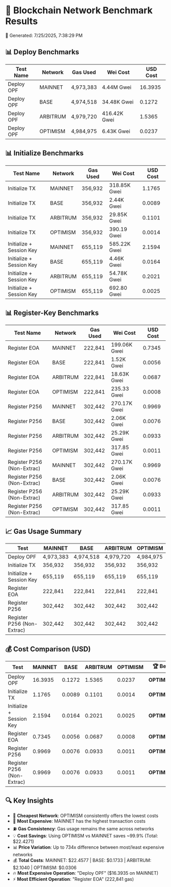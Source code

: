 # 🚀 Blockchain Network Benchmark Results

📅 Generated: 7/25/2025, 7:38:29 PM

## 📊 Deploy Benchmarks

| Test Name  | Network  | Gas Used  | Wei Cost     | USD Cost |
| ---------- | -------- | --------- | ------------ | -------- |
| Deploy OPF | MAINNET  | 4,973,383 | 4.44M Gwei   | 16.3935  |
| Deploy OPF | BASE     | 4,974,518 | 34.48K Gwei  | 0.1272   |
| Deploy OPF | ARBITRUM | 4,979,720 | 416.42K Gwei | 1.5365   |
| Deploy OPF | OPTIMISM | 4,984,975 | 6.43K Gwei   | 0.0237   |

## 📊 Initialize Benchmarks

| Test Name                | Network  | Gas Used | Wei Cost     | USD Cost |
| ------------------------ | -------- | -------- | ------------ | -------- |
| Initialize TX            | MAINNET  | 356,932  | 318.85K Gwei | 1.1765   |
| Initialize TX            | BASE     | 356,932  | 2.44K Gwei   | 0.0089   |
| Initialize TX            | ARBITRUM | 356,932  | 29.85K Gwei  | 0.1101   |
| Initialize TX            | OPTIMISM | 356,932  | 390.19 Gwei  | 0.0014   |
| Initialize + Session Key | MAINNET  | 655,119  | 585.22K Gwei | 2.1594   |
| Initialize + Session Key | BASE     | 655,119  | 4.46K Gwei   | 0.0164   |
| Initialize + Session Key | ARBITRUM | 655,119  | 54.78K Gwei  | 0.2021   |
| Initialize + Session Key | OPTIMISM | 655,119  | 692.80 Gwei  | 0.0025   |

## 📊 Register-Key Benchmarks

| Test Name                  | Network  | Gas Used | Wei Cost     | USD Cost |
| -------------------------- | -------- | -------- | ------------ | -------- |
| Register EOA               | MAINNET  | 222,841  | 199.06K Gwei | 0.7345   |
| Register EOA               | BASE     | 222,841  | 1.52K Gwei   | 0.0056   |
| Register EOA               | ARBITRUM | 222,841  | 18.63K Gwei  | 0.0687   |
| Register EOA               | OPTIMISM | 222,841  | 235.33 Gwei  | 0.0008   |
| Register P256              | MAINNET  | 302,442  | 270.17K Gwei | 0.9969   |
| Register P256              | BASE     | 302,442  | 2.06K Gwei   | 0.0076   |
| Register P256              | ARBITRUM | 302,442  | 25.29K Gwei  | 0.0933   |
| Register P256              | OPTIMISM | 302,442  | 317.85 Gwei  | 0.0011   |
| Register P256 (Non-Extrac) | MAINNET  | 302,442  | 270.17K Gwei | 0.9969   |
| Register P256 (Non-Extrac) | BASE     | 302,442  | 2.06K Gwei   | 0.0076   |
| Register P256 (Non-Extrac) | ARBITRUM | 302,442  | 25.29K Gwei  | 0.0933   |
| Register P256 (Non-Extrac) | OPTIMISM | 302,442  | 317.85 Gwei  | 0.0011   |

## 📈 Gas Usage Summary

| Test                       | MAINNET   | BASE      | ARBITRUM  | OPTIMISM  |
| -------------------------- | --------- | --------- | --------- | --------- |
| Deploy OPF                 | 4,973,383 | 4,974,518 | 4,979,720 | 4,984,975 |
| Initialize TX              | 356,932   | 356,932   | 356,932   | 356,932   |
| Initialize + Session Key   | 655,119   | 655,119   | 655,119   | 655,119   |
| Register EOA               | 222,841   | 222,841   | 222,841   | 222,841   |
| Register P256              | 302,442   | 302,442   | 302,442   | 302,442   |
| Register P256 (Non-Extrac) | 302,442   | 302,442   | 302,442   | 302,442   |

## 💰 Cost Comparison (USD)

| Test                       | MAINNET | BASE   | ARBITRUM | OPTIMISM | 🏆 Best      |
| -------------------------- | ------- | ------ | -------- | -------- | ------------ |
| Deploy OPF                 | 16.3935 | 0.1272 | 1.5365   | 0.0237   | **OPTIMISM** |
| Initialize TX              | 1.1765  | 0.0089 | 0.1101   | 0.0014   | **OPTIMISM** |
| Initialize + Session Key   | 2.1594  | 0.0164 | 0.2021   | 0.0025   | **OPTIMISM** |
| Register EOA               | 0.7345  | 0.0056 | 0.0687   | 0.0008   | **OPTIMISM** |
| Register P256              | 0.9969  | 0.0076 | 0.0933   | 0.0011   | **OPTIMISM** |
| Register P256 (Non-Extrac) | 0.9969  | 0.0076 | 0.0933   | 0.0011   | **OPTIMISM** |

## 🔍 Key Insights

- 🌟 **Cheapest Network**: OPTIMISM consistently offers the lowest costs
- 💸 **Most Expensive**: MAINNET has the highest transaction costs
- ⛽ **Gas Consistency**: Gas usage remains the same across networks
- 💡 **Cost Savings**: Using OPTIMISM vs MAINNET saves ~99.9% (Total: $22.4271)
- 📊 **Price Variation**: Up to 734x difference between most/least expensive networks
- 💰 **Total Costs**: MAINNET: $22.4577 | BASE: $0.1733 | ARBITRUM: $2.1040 | OPTIMISM: $0.0306
- 🔥 **Most Expensive Operation**: "Deploy OPF" ($16.3935 on MAINNET)
- ⚡ **Most Efficient Operation**: "Register EOA" (222,841 gas)

